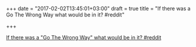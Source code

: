+++
date = "2017-02-02T13:45:01+03:00"
draft = true
title = "If there was a Go The Wrong Way what would be in it?  #reddit"

+++

<p><a href="https://t.co/1ofLFq5EON">If there was a "Go The Wrong Way" what would be in it?  #reddit</a></p>
